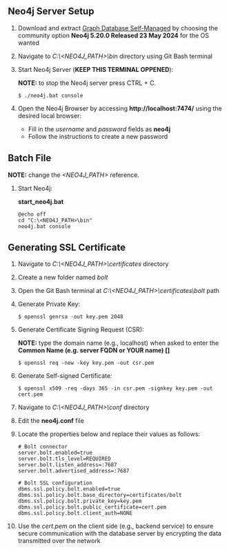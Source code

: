 ## Neo4j Server Setup

1. Download and extract [Graph Database Self-Managed](https://neo4j.com/deployment-center/) by choosing the community option **Neo4j 5.20.0 Released 23 May 2024** for the OS wanted

2. Navigate to _C:\\<NEO4J_PATH>\bin_ directory using Git Bash terminal

3. Start Neo4j Server (**KEEP THIS TERMINAL OPPENED**):

   **NOTE:** to stop the Neo4j server press CTRL + C.

   `$ ./neo4j.bat console`

4. Open the Neo4j Browser by accessing **http://localhost:7474/** using the desired local browser:

   - Fill in the _username_ and _password_ fields as **neo4j**
   - Follow the instructions to create a new password

## Batch File

**NOTE:** change the _<NEO4J_PATH>_ reference.

1. Start Neo4j:

   **start_neo4j.bat**

   ```
   @echo off
   cd "C:\<NEO4J_PATH>\bin"
   neo4j.bat console
   ```

## Generating SSL Certificate

1. Navigate to _C:\\<NEO4J_PATH>\certificates_ directory

2. Create a new folder named _bolt_

3. Open the Git Bash terminal at _C:\\<NEO4J_PATH>\certificates\bolt_ path

4. Generate Private Key:

   `$ openssl genrsa -out key.pem 2048`

5. Generate Certificate Signing Request (CSR):

   **NOTE:** type the domain name (e.g., localhost) when asked to enter the **Common Name (e.g. server FQDN or YOUR name) []**

   `$ openssl req -new -key key.pem -out csr.pem`

6. Generate Self-signed Certificate:

   `$ openssl x509 -req -days 365 -in csr.pem -signkey key.pem -out cert.pem`

7. Navigate to _C:\\<NEO4J_PATH>\conf_ directory

8. Edit the **neo4j.conf** file

9. Locate the properties below and replace their values as follows:

   ```
   # Bolt connector
   server.bolt.enabled=true
   server.bolt.tls_level=REQUIRED
   server.bolt.listen_address=:7687
   server.bolt.advertised_address=:7687

   # Bolt SSL configuration
   dbms.ssl.policy.bolt.enabled=true
   dbms.ssl.policy.bolt.base_directory=certificates/bolt
   dbms.ssl.policy.bolt.private_key=key.pem
   dbms.ssl.policy.bolt.public_certificate=cert.pem
   dbms.ssl.policy.bolt.client_auth=NONE
   ```

10. Use the _cert.pem_ on the client side (e.g., backend service) to ensure secure communication with the database server by encrypting the data transmitted over the network
